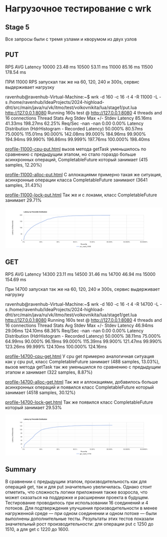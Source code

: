 # Нагрузочное тестирование с wrk

## Stage 5

Все запросы были с тремя узлами и кворумом из двух узлов

## PUT

RPS  AVG Latency
10000 23.48 ms
10500  53.11 ms
11000  85.16 ms
11500  178.54 ms

ПРИ 11000 RPS запускал так же на 60, 120, 240 и 300s, сервис выдерживает нагрузку

ravenhub@ravenhub-Virtual-Machine:~$ wrk -d 160 -c 16 -t 4 -R 11000 -L -s /home/ravenhub/IdeaProjects/2024-highload-dht/src/main/java/ru/vk/itmo/test/volkovnikita/lua/stage1/put.lua http://127.0.0.1:8080
Running 160s test @ http://127.0.0.1:8080
4 threads and 16 connections
Thread Stats   Avg      Stdev     Max   +/- Stdev
Latency    85.16ms   41.33ms 198.27ms   62.25%
Req/Sec       -nan      -nan   0.00      0.00%
Latency Distribution (HdrHistogram - Recorded Latency)
50.000%   80.57ms
75.000%  115.01ms
90.000%  142.08ms
99.000%  184.96ms
99.900%  194.94ms
99.990%  196.86ms
99.999%  197.76ms
100.000%  198.40ms

[profile-11000-cpu-put.html](..%2Fdata%2Fstage5%2Fput%2Fprofile-11000-cpu-put.html)
вызов метода getTask уменьшилось по сравнению с предыдущим этапом, но стало гораздо больше 
асинхронных операций, CompletableFuture который занимает (415 samples, 12.20%)


[profile-11000-alloc-put.html](..%2Fdata%2Fstage5%2Fput%2Fprofile-11000-alloc-put.html)
С аллокациями примерно такая же ситуация, асинхронные операции класса CompletableFuture 
занимают (3641 samples, 31.43%)


[profile-11000-lock-put.html](..%2Fdata%2Fstage5%2Fput%2Fprofile-11000-lock-put.html)
Так же и с локами, класс CompletableFuture занимает 29.71% 

![Histogram_put_11000.png](..%2Fdata%2Fstage5%2Fput%2FHistogram_put_11000.png)

## GET

RPS  AVG Latency
14300  23.11 ms
14500  31.46 ms
14700  46.94 ms
15000  154.69 ms

При 14700 запускал так же на 60, 120, 240 и 300s, сервис выдерживает нагрузку

ravenhub@ravenhub-Virtual-Machine:~$ wrk -d 160 -c 16 -t 4 -R 14700 -L -s /home/ravenhub/IdeaProjects/2024-highload-dht/src/main/java/ru/vk/itmo/test/volkovnikita/lua/stage1/get.lua http://127.0.0.1:8080
Running 160s test @ http://127.0.0.1:8080
4 threads and 16 connections
Thread Stats   Avg      Stdev     Max   +/- Stdev
Latency    46.94ms   29.06ms 124.10ms   68.36%
Req/Sec       -nan      -nan   0.00      0.00%
Latency Distribution (HdrHistogram - Recorded Latency)
50.000%   38.11ms
75.000%   64.99ms
90.000%   96.19ms
99.000%  115.39ms
99.900%  121.47ms
99.990%  123.26ms
99.999%  124.10ms
100.000%  124.16ms

[profile-14700-cpu-get.html](..%2Fdata%2Fstage5%2Fget%2Fprofile-14700-cpu-get.html)
У cpu get примерно аналогичная ситуация как у cpu put, класс CompletableFuture занимает
(488 samples, 13.03%), вызов метода getTask так же уменьшился по сравнению с предыдущим этапом
и занимает (322 samples, 8.87%)

[profile-14700-alloc-get.html](..%2Fdata%2Fstage5%2Fget%2Fprofile-14700-alloc-get.html)
Так же и аллокациями, добавилось больше асинхронных операций и появился класс CompletableFuture
который занимает (4518 samples, 30.12%)

[profile-14700-lock-get.html](..%2Fdata%2Fstage5%2Fget%2Fprofile-14700-lock-get.html)
Так же появился класс CompletableFuture который занимает 29.53%

![Histogram_get_14700.png](..%2Fdata%2Fstage5%2Fget%2FHistogram_get_14700.png)

## Summary

В сравнении с предыдущим этапом, производительность как для операций get, так и для put значительно увеличилась.
Однако стоит отметить, что сложность логики приложения также возросла, что может сказаться на поддержке и расширении проекта в будущем.
Тестирование проводилось при использовании 16 соединений и 4 потоков.
Для подтверждения улучшения производительности в менее нагруженной среде — при одном соединении и одном потоке —
были выполнены дополнительные тесты. Результаты этих тестов показали значительный рост производительности: 
для операции put с 1250 до 1510, а для get с 1220 до 1600.
